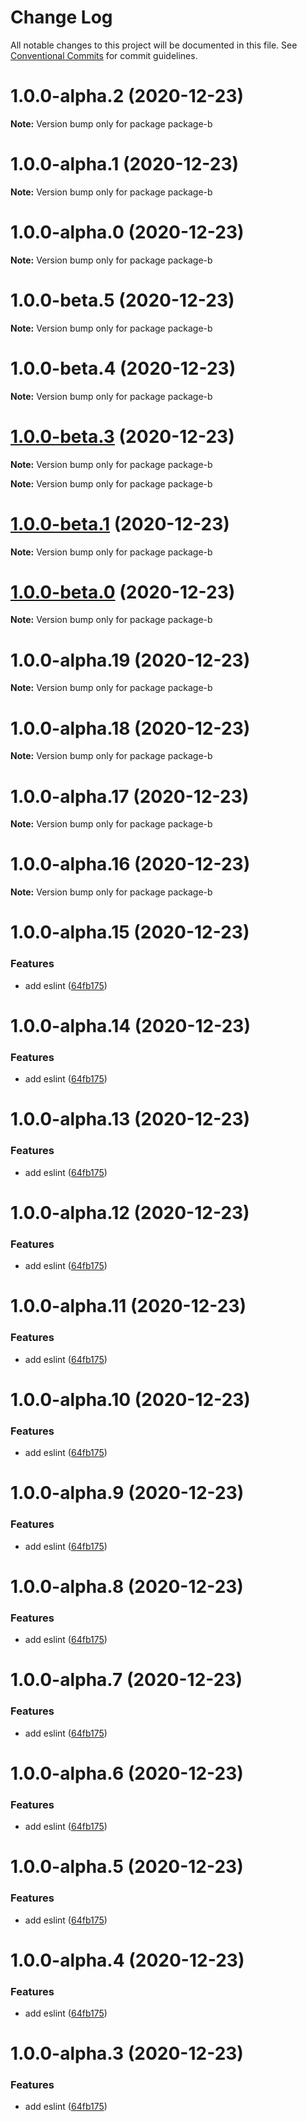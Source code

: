 # Change Log

All notable changes to this project will be documented in this file.
See [Conventional Commits](https://conventionalcommits.org) for commit guidelines.

# 1.0.0-alpha.2 (2020-12-23)

**Note:** Version bump only for package package-b





# 1.0.0-alpha.1 (2020-12-23)

**Note:** Version bump only for package package-b





# 1.0.0-alpha.0 (2020-12-23)

**Note:** Version bump only for package package-b





# 1.0.0-beta.5 (2020-12-23)

**Note:** Version bump only for package package-b





# 1.0.0-beta.4 (2020-12-23)

**Note:** Version bump only for package package-b





# [1.0.0-beta.3](https://github.com/domjtalbot/build-workflow/compare/v1.0.0-beta.2...v1.0.0-beta.3) (2020-12-23)

**Note:** Version bump only for package package-b







**Note:** Version bump only for package package-b





# [1.0.0-beta.1](https://github.com/domjtalbot/build-workflow/compare/v1.0.0-alpha.19...v1.0.0-beta.1) (2020-12-23)

**Note:** Version bump only for package package-b





# [1.0.0-beta.0](https://github.com/domjtalbot/build-workflow/compare/v1.0.0-alpha.19...v1.0.0-beta.0) (2020-12-23)

**Note:** Version bump only for package package-b





# 1.0.0-alpha.19 (2020-12-23)

**Note:** Version bump only for package package-b





# 1.0.0-alpha.18 (2020-12-23)

**Note:** Version bump only for package package-b





# 1.0.0-alpha.17 (2020-12-23)

**Note:** Version bump only for package package-b





# 1.0.0-alpha.16 (2020-12-23)

**Note:** Version bump only for package package-b





# 1.0.0-alpha.15 (2020-12-23)


### Features

* add eslint ([64fb175](https://github.com/domjtalbot/build-workflow/commit/64fb175d1a64e45b04437b3a4d3b77e88c5221c5))





# 1.0.0-alpha.14 (2020-12-23)


### Features

* add eslint ([64fb175](https://github.com/domjtalbot/build-workflow/commit/64fb175d1a64e45b04437b3a4d3b77e88c5221c5))





# 1.0.0-alpha.13 (2020-12-23)


### Features

* add eslint ([64fb175](https://github.com/domjtalbot/build-workflow/commit/64fb175d1a64e45b04437b3a4d3b77e88c5221c5))





# 1.0.0-alpha.12 (2020-12-23)


### Features

* add eslint ([64fb175](https://github.com/domjtalbot/build-workflow/commit/64fb175d1a64e45b04437b3a4d3b77e88c5221c5))





# 1.0.0-alpha.11 (2020-12-23)


### Features

* add eslint ([64fb175](https://github.com/domjtalbot/build-workflow/commit/64fb175d1a64e45b04437b3a4d3b77e88c5221c5))





# 1.0.0-alpha.10 (2020-12-23)


### Features

* add eslint ([64fb175](https://github.com/domjtalbot/build-workflow/commit/64fb175d1a64e45b04437b3a4d3b77e88c5221c5))





# 1.0.0-alpha.9 (2020-12-23)


### Features

* add eslint ([64fb175](https://github.com/domjtalbot/build-workflow/commit/64fb175d1a64e45b04437b3a4d3b77e88c5221c5))





# 1.0.0-alpha.8 (2020-12-23)


### Features

* add eslint ([64fb175](https://github.com/domjtalbot/build-workflow/commit/64fb175d1a64e45b04437b3a4d3b77e88c5221c5))





# 1.0.0-alpha.7 (2020-12-23)


### Features

* add eslint ([64fb175](https://github.com/domjtalbot/build-workflow/commit/64fb175d1a64e45b04437b3a4d3b77e88c5221c5))





# 1.0.0-alpha.6 (2020-12-23)


### Features

* add eslint ([64fb175](https://github.com/domjtalbot/build-workflow/commit/64fb175d1a64e45b04437b3a4d3b77e88c5221c5))





# 1.0.0-alpha.5 (2020-12-23)


### Features

* add eslint ([64fb175](https://github.com/domjtalbot/build-workflow/commit/64fb175d1a64e45b04437b3a4d3b77e88c5221c5))





# 1.0.0-alpha.4 (2020-12-23)


### Features

* add eslint ([64fb175](https://github.com/domjtalbot/build-workflow/commit/64fb175d1a64e45b04437b3a4d3b77e88c5221c5))





# 1.0.0-alpha.3 (2020-12-23)


### Features

* add eslint ([64fb175](https://github.com/domjtalbot/build-workflow/commit/64fb175d1a64e45b04437b3a4d3b77e88c5221c5))
